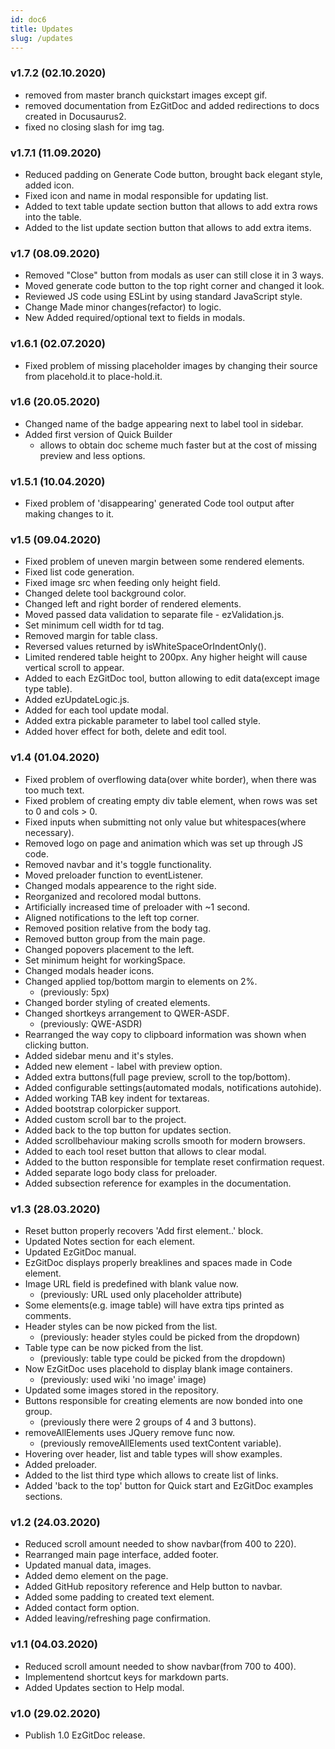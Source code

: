 ```yaml
---
id: doc6
title: Updates
slug: /updates
---
```


### v1.7.2 (02.10.2020)

- removed from master branch quickstart images except gif. <br/>
- removed documentation from EzGitDoc and added redirections to docs created in Docusaurus2. <br/>
- fixed no closing slash for img tag. <br/>

### v1.7.1 (11.09.2020)

- Reduced padding on Generate Code button, brought back elegant style, added icon. <br/>
- Fixed icon and name in modal responsible for updating list. <br/>
- Added to text table update section button that allows to add extra rows into the table. <br/>
- Added to the list update section button that allows to add extra items.

### v1.7 (08.09.2020)

- Removed "Close" button from modals as user can still close it in 3 ways.
- Moved generate code button to the top right corner and changed it look.
- Reviewed JS code using ESLint by using standard JavaScript style.
- Change Made minor changes(refactor) to logic.
- New Added required/optional text to fields in modals.

### v1.6.1 (02.07.2020)

- Fixed problem of missing placeholder images by changing their source from placehold.it to place-hold.it.

### v1.6 (20.05.2020)

- Changed name of the badge appearing next to label tool in sidebar.
- Added first version of Quick Builder 
    - allows to obtain doc scheme much faster but at the cost of missing preview and less options.

### v1.5.1 (10.04.2020)

- Fixed problem of 'disappearing' generated Code tool output after making changes to it.

### v1.5 (09.04.2020)

- Fixed problem of uneven margin between some rendered elements.
- Fixed list code generation.
- Fixed image src when feeding only height field.
- Changed delete tool background color.
- Changed left and right border of rendered elements.
- Moved passed data validation to separate file - ezValidation.js.
- Set minimum cell width for td tag.
- Removed margin for table class.
- Reversed values returned by isWhiteSpaceOrIndentOnly().
- Limited rendered table height to 200px. Any higher height will cause vertical scroll to appear.
- Added to each EzGitDoc tool, button allowing to edit data(except image type table).
- Added ezUpdateLogic.js.
- Added for each tool update modal.
- Added extra pickable parameter to label tool called style.
- Added hover effect for both, delete and edit tool.



### v1.4 (01.04.2020)

- Fixed problem of overflowing data(over white border), when there was too much text.
- Fixed problem of creating empty div table element, when rows was set to 0 and cols > 0.
- Fixed inputs when submitting not only value but whitespaces(where necessary).
- Removed logo on page and animation which was set up through JS code.
- Removed navbar and it's toggle functionality.
- Moved preloader function to eventListener.
- Changed modals appearence to the right side.
- Reorganized and recolored modal buttons.
- Artificially increased time of preloader with ~1 second.
- Aligned notifications to the left top corner.
- Removed position relative from the body tag.
- Removed button group from the main page.
- Changed popovers placement to the left.
- Set minimum height for workingSpace.
- Changed modals header icons.
- Changed applied top/bottom margin to elements on 2%.
    - (previously: 5px)
- Changed border styling of created elements.
- Changed shortkeys arrangement to QWER-ASDF. 
    - (previously: QWE-ASDR)
- Rearranged the way copy to clipboard information was shown when clicking button.
- Added sidebar menu and it's styles.
- Added new element - label with preview option.
- Added extra buttons(full page preview, scroll to the top/bottom).
- Added configurable settings(automated modals, notifications autohide).
- Added working TAB key indent for textareas.
- Added bootstrap colorpicker support.
- Added custom scroll bar to the project.
- Added back to the top button for updates section.
- Added scrollbehaviour making scrolls smooth for modern browsers.
- Added to each tool reset button that allows to clear modal.
- Added to the button responsible for template reset confirmation request.
- Added separate logo body class for preloader.
- Added subsection reference for examples in the documentation.

### v1.3 (28.03.2020)

- Reset button properly recovers 'Add first element..' block.
- Updated Notes section for each element.
- Updated EzGitDoc manual.
- EzGitDoc displays properly breaklines and spaces made in Code element.
- Image URL field is predefined with blank value now. 
    - (previously: URL used only placeholder attribute)
- Some elements(e.g. image table) will have extra tips printed as comments.
- Header styles can be now picked from the list. 
    - (previously: header styles could be picked from the dropdown)
- Table type can be now picked from the list. 
    - (previously: table type could be picked from the dropdown)
- Now EzGitDoc uses placehold to display blank image containers. 
    - (previously: used wiki 'no image' image)
- Updated some images stored in the repository.
- Buttons responsible for creating elements are now bonded into one group. 
    - (previously there were 2 groups of 4 and 3 buttons).
- removeAllElements uses JQuery remove func now. 
    - (previously removeAllElements used textContent variable).
- Hovering over header, list and table types will show examples.
- Added preloader.
- Added to the list third type which allows to create list of links.
- Added 'back to the top' button for Quick start and EzGitDoc examples sections.

### v1.2 (24.03.2020)

- Reduced scroll amount needed to show navbar(from 400 to 220).
- Rearranged main page interface, added footer.
- Updated manual data, images.
- Added demo element on the page.
- Added GitHub repository reference and Help button to navbar.
- Added some padding to created text element.
- Added contact form option.
- Added leaving/refreshing page confirmation.

### v1.1 (04.03.2020)

- Reduced scroll amount needed to show navbar(from 700 to 400).
- Implementend shortcut keys for markdown parts.
- Added Updates section to Help modal.

### v1.0 (29.02.2020)

- Publish 1.0 EzGitDoc release.

